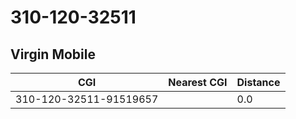 # 310-120-32511
## Virgin Mobile


| CGI | Nearest CGI | Distance |
|-----|-------------|----------|
| 310-120-32511-91519657 |  | 0.0 |
